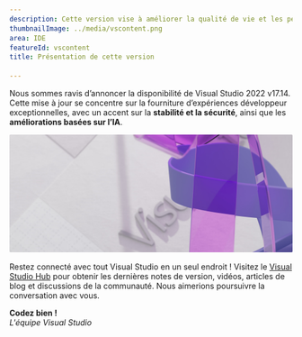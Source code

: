 ```yaml
---
description: Cette version vise à améliorer la qualité de vie et les performances pour tous les développeurs et toutes les charges de travail.
thumbnailImage: ../media/vscontent.png
area: IDE
featureId: vscontent
title: Présentation de cette version

---
```



Nous sommes ravis d’annoncer la disponibilité de Visual Studio 2022 v17.14. Cette mise à jour se concentre sur la fourniture d’expériences développeur exceptionnelles, avec un accent sur la **stabilité et la sécurité**, ainsi que les **améliorations basées sur l’IA**. 

![Bannière](../media/hero.png)

Restez connecté avec tout Visual Studio en un seul endroit ! Visitez le [Visual Studio Hub](https://aka.ms/vshub) pour obtenir les dernières notes de version, vidéos, articles de blog et discussions de la communauté. Nous aimerions poursuivre la conversation avec vous.

**Codez bien !**  
*L'équipe Visual Studio*
